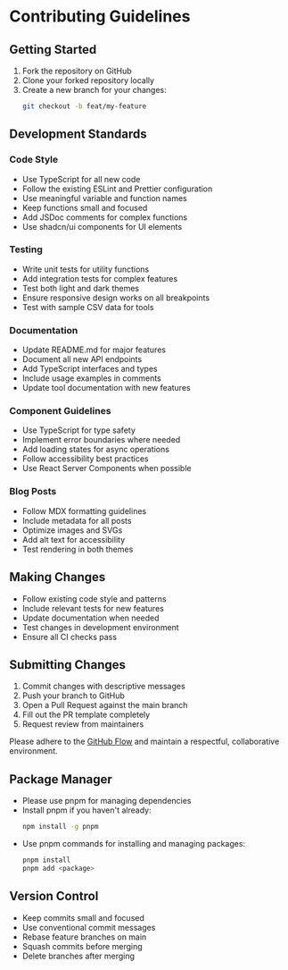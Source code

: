 # Contributing Guidelines

## Getting Started

1. Fork the repository on GitHub
2. Clone your forked repository locally
3. Create a new branch for your changes:
   ```bash
   git checkout -b feat/my-feature
   ```

## Development Standards

### Code Style

- Use TypeScript for all new code
- Follow the existing ESLint and Prettier configuration
- Use meaningful variable and function names
- Keep functions small and focused
- Add JSDoc comments for complex functions
- Use shadcn/ui components for UI elements

### Testing

- Write unit tests for utility functions
- Add integration tests for complex features
- Test both light and dark themes
- Ensure responsive design works on all breakpoints
- Test with sample CSV data for tools

### Documentation

- Update README.md for major features
- Document all new API endpoints
- Add TypeScript interfaces and types
- Include usage examples in comments
- Update tool documentation with new features

### Component Guidelines

- Use TypeScript for type safety
- Implement error boundaries where needed
- Add loading states for async operations
- Follow accessibility best practices
- Use React Server Components when possible

### Blog Posts

- Follow MDX formatting guidelines
- Include metadata for all posts
- Optimize images and SVGs
- Add alt text for accessibility
- Test rendering in both themes

## Making Changes

- Follow existing code style and patterns
- Include relevant tests for new features
- Update documentation when needed
- Test changes in development environment
- Ensure all CI checks pass

## Submitting Changes

1. Commit changes with descriptive messages
2. Push your branch to GitHub
3. Open a Pull Request against the main branch
4. Fill out the PR template completely
5. Request review from maintainers

Please adhere to the [GitHub Flow](https://guides.github.com/introduction/flow/) and maintain a respectful, collaborative environment.

## Package Manager

- Please use pnpm for managing dependencies
- Install pnpm if you haven't already:
  ```bash
  npm install -g pnpm
  ```
- Use pnpm commands for installing and managing packages:
  ```bash
  pnpm install
  pnpm add <package>
  ```

## Version Control

- Keep commits small and focused
- Use conventional commit messages
- Rebase feature branches on main
- Squash commits before merging
- Delete branches after merging
